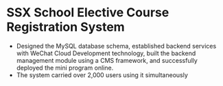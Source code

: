 # SSX School Elective Course Registration System
- Designed the MySQL database schema, established backend services with WeChat Cloud Development technology, built the backend management module using a CMS framework, and successfully deployed the mini program online.  
- The system carried over 2,000 users using it simultaneously
